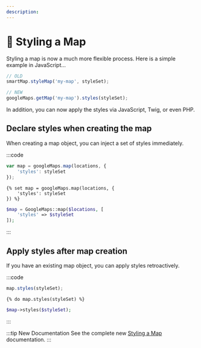 ```yaml
---
description:
---
```


# 🔧 Styling a Map

<update-message/>

Styling a map is now a much more flexible process. Here is a simple example in JavaScript...

```js
// OLD
smartMap.styleMap('my-map', styleSet);

// NEW
googleMaps.getMap('my-map').styles(styleSet);
```

In addition, you can now apply the styles via JavaScript, Twig, or even PHP.

## Declare styles when creating the map

When creating a map object, you can inject a set of styles immediately.

:::code
```js
var map = googleMaps.map(locations, {
    'styles': styleSet
});
```
```twig
{% set map = googleMaps.map(locations, {
    'styles': styleSet
}) %}
```
```php
$map = GoogleMaps::map($locations, [
    'styles' => $styleSet
]);
```
:::

## Apply styles after map creation

If you have an existing map object, you can apply styles retroactively.

:::code
```js
map.styles(styleSet);
```
```twig
{% do map.styles(styleSet) %}
```
```php
$map->styles($styleSet);
```
:::

:::tip New Documentation
See the complete new [Styling a Map](/guides/styling-a-map/) documentation.
:::
